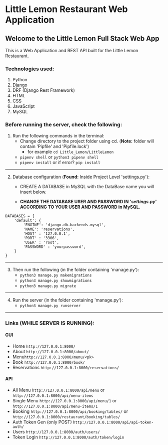 # Little Lemon Restaurant Web Application

## Welcome to the Little Lemon Full Stack Web App

This is a Web Application and REST API built for the Little Lemon Restaurant.

### Technologies used:
1. Python
2. Django
3. DRF (Django Rest Framework)
4. HTML
5. CSS
6. JavaScript
7. MySQL

### Before running the server, check the following:

1. Run the following commands in the terminal:
    - Change directory to the project folder using cd.
      (**Note:** folder will contain 'Pipfile' and 'Pipfile.lock') 
        - for example `cd Little_Lemon/LittleLemon`
    - `pipenv shell` or `python3 pipenv shell`
    - `pipenv install` or if error? `pip install`
---

2. Database configuration (**Found:** Inside Project Level 'settings.py'):

    - CREATE A DATABASE in MySQL with the DataBase name you will insert below.

    - **CHANGE THE DATABASE USER AND PASSWORD IN '*settings.py*' ACCORDING TO YOUR USER AND PASSWORD in MySQL.**

```
DATABASES = {
    'default': {
        'ENGINE': 'django.db.backends.mysql',
        'NAME': 'reservations',
        'HOST' : '127.0.0.1',
        'PORT' : '3306',
        'USER' : 'root',
        'PASSWORD' : 'yourpassword',
    }
}
```
---

3. Then run the following (in the folder containing 'manage.py'):
    - ` python3 manage.py makemigrations `
    - ` python3 manage.py showmigrations `
    - ` python3 manage.py migrate `
---

4. Run the server (in the folder containing 'manage.py'):
    - ` python3 manage.py runserver `
---

### Links (WHILE SERVER IS RUNNING):
#### GUI
- Home `http://127.0.0.1:8000/`
- About `http://127.0.0.1:8000/about/`
- Menu`http://127.0.0.1:8000/menu/<pk>`
- Book `http://127.0.0.1:8000/book/`
- Reservations `http://127.0.0.1:8000/reservations/`

#### API
- All Menu `http://127.0.0.1:8000/api/menu` or `http://127.0.0.1:8000/api/menu-items`
- Single Menu `http://127.0.0.1:8000/api/menu/1` or `http://127.0.0.1:8000/api/menu-items/1`
- Booking `http://127.0.0.1:8000/api/booking/tables/` or `http://127.0.0.1:8000/restaurant/booking/tables/`
- Auth Token Gen (only POST) `http://127.0.0.1:8000/api/api-token-auth/`
- Users `http://127.0.0.1:8000/auth/users/`
- Token Login `http://127.0.0.1:8000/auth/token/login`
